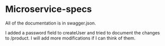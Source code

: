 # Microservice-specs

All of the documentation is in swagger.json.

I added a password field to createUser and tried to document the changes to /product. I will add more modifications if I can think of them.
